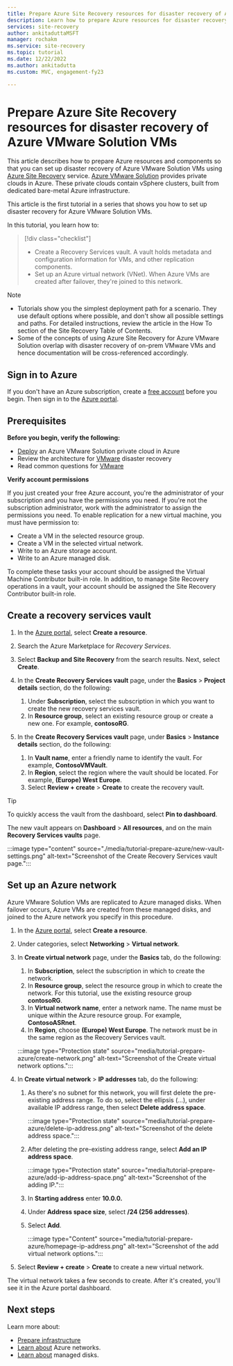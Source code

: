 ```yaml
---
title: Prepare Azure Site Recovery resources for disaster recovery of Azure VMware Solution VMs
description: Learn how to prepare Azure resources for disaster recovery of Azure VMware Solution machines using Azure Site Recovery.
services: site-recovery
author: ankitaduttaMSFT
manager: rochakm
ms.service: site-recovery
ms.topic: tutorial
ms.date: 12/22/2022
ms.author: ankitadutta
ms.custom: MVC, engagement-fy23

---
```

# Prepare Azure Site Recovery resources for disaster recovery of Azure VMware Solution VMs

This article describes how to prepare Azure resources and components so that you can set up disaster recovery of Azure VMware Solution VMs using [Azure Site Recovery](site-recovery-overview.md) service. [Azure VMware Solution](../azure-vmware/introduction.md) provides private clouds in Azure. These private clouds contain vSphere clusters, built from dedicated bare-metal Azure infrastructure.

This article is the first tutorial in a series that shows you how to set up disaster recovery for Azure VMware Solution VMs. 


In this tutorial, you learn how to:

> [!div class="checklist"]
> * Create a Recovery Services vault. A vault holds metadata and configuration information for VMs, and other replication components.
> * Set up an Azure virtual network (VNet). When Azure VMs are created after failover, they're joined to this network.

> [!NOTE]
> - Tutorials show you the simplest deployment path for a scenario. They use default options where possible, and don't show all possible settings and paths. For detailed instructions, review the article in the How To section of the Site Recovery Table of Contents.
> - Some of the concepts of using Azure Site Recovery for Azure VMware Solution overlap with disaster recovery of on-prem VMware VMs and hence documentation will be cross-referenced accordingly.

## Sign in to Azure

If you don't have an Azure subscription, create a [free account](https://azure.microsoft.com/pricing/free-trial/) before you begin. Then sign in to the [Azure portal](https://portal.azure.com).


## Prerequisites

**Before you begin, verify the following:**

- [Deploy](../azure-vmware/tutorial-create-private-cloud.md) an Azure VMware Solution private cloud in Azure
- Review the architecture for [VMware](vmware-azure-architecture.md) disaster recovery
- Read common questions for [VMware](vmware-azure-common-questions.md)

**Verify account permissions**

If you just created your free Azure account, you're the administrator of your subscription and you have the permissions you need. If you're not the subscription administrator, work with the administrator to assign the permissions you need. To enable replication for a new virtual machine, you must have permission to:

- Create a VM in the selected resource group.
- Create a VM in the selected virtual network.
- Write to an Azure storage account.
- Write to an Azure managed disk.

To complete these tasks your account should be assigned the Virtual Machine Contributor built-in role. In addition, to manage Site Recovery operations in a vault, your account should be assigned the Site Recovery Contributor built-in role.


## Create a recovery services vault

1. In the [Azure portal](https://portal.azure.com), select **Create a resource**.
1. Search the Azure Marketplace for *Recovery Services*.
1. Select **Backup and Site Recovery** from the search results. Next, select **Create**.
1. In the **Create Recovery Services vault** page, under the **Basics** > **Project details** section, do the following: 
    1. Under **Subscription**, select the subscription in which you want to create the new recovery services vault.
    1. In **Resource group**, select an existing resource group or create a new one. For example, **contosoRG**.

1. In the **Create Recovery Services vault** page, under **Basics** > **Instance details** section, do the following:
    1. In **Vault name**, enter a friendly name to identify the vault. For example, **ContosoVMVault**.
    1. In **Region**, select the region where the vault should be located. For example, **(Europe) West Europe**.
    1. Select **Review + create** > **Create** to create the recovery vault.
    
> [!TIP]
> To quickly access the vault from the dashboard, select **Pin to dashboard**.

The new vault appears on **Dashboard** > **All resources**, and on the main **Recovery Services vaults** page.

:::image type="content" source="./media/tutorial-prepare-azure/new-vault-settings.png" alt-text="Screenshot of the Create Recovery Services vault page.":::



## Set up an Azure network

Azure VMware Solution VMs are replicated to Azure managed disks. When failover occurs,  Azure VMs are created from these managed disks, and joined to the Azure network you specify in this procedure.

1. In the [Azure portal](https://portal.azure.com), select **Create a resource**.
1. Under categories, select **Networking** > **Virtual network**. 
1. In **Create virtual network** page, under the **Basics** tab, do the following:
    1. In **Subscription**, select the subscription in which to create the network.
    2. In **Resource group**, select the resource group in which to create the network. For this tutorial, use the existing resource group **contosoRG**.
    1. In **Virtual network name**, enter a network name. The name must be unique within the Azure resource group. For example, **ContosoASRnet**.
    1.  In **Region**, choose **(Europe) West Europe**. The network must be in the same region as the Recovery Services vault.
    
      :::image type="Protection state" source="media/tutorial-prepare-azure/create-network.png" alt-text="Screenshot of the Create virtual network options."::: 

1. In **Create virtual network**  > **IP addresses** tab, do the following:
    1. As there's no subnet for this network, you will first delete the pre-existing address range. To do so, select the ellipsis (...), under available IP address range, then select **Delete address space**.
     
       :::image type="Protection state" source="media/tutorial-prepare-azure/delete-ip-address.png" alt-text="Screenshot of the delete address space."::: 
    1. After deleting the pre-existing address range, select **Add an IP address space**.
    
       :::image type="Protection state" source="media/tutorial-prepare-azure/add-ip-address-space.png" alt-text="Screenshot of the adding IP.":::

    1. In **Starting address** enter **10.0.0.**
    1. Under **Address space size**, select **/24 (256 addresses)**.
    1. Select **Add**.
    
       :::image type="Content" source="media/tutorial-prepare-azure/homepage-ip-address.png" alt-text="Screenshot of the add virtual network options.":::
1. Select **Review + create** > **Create** to create a new virtual network.


The virtual network takes a few seconds to create. After it's created, you'll see it in the Azure portal dashboard.

## Next steps

Learn more about:
- [Prepare infrastructure](avs-tutorial-prepare-avs.md)
- [Learn about](../virtual-network/virtual-networks-overview.md) Azure networks.
- [Learn about](../virtual-machines/managed-disks-overview.md) managed disks.
